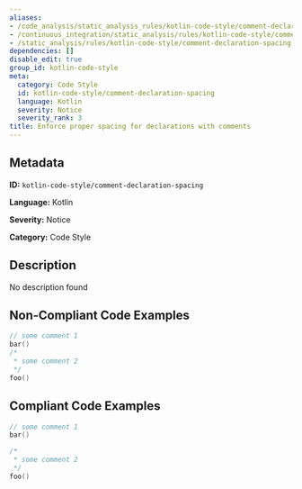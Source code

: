 ```yaml
---
aliases:
- /code_analysis/static_analysis_rules/kotlin-code-style/comment-declaration-spacing
- /continuous_integration/static_analysis/rules/kotlin-code-style/comment-declaration-spacing
- /static_analysis/rules/kotlin-code-style/comment-declaration-spacing
dependencies: []
disable_edit: true
group_id: kotlin-code-style
meta:
  category: Code Style
  id: kotlin-code-style/comment-declaration-spacing
  language: Kotlin
  severity: Notice
  severity_rank: 3
title: Enforce proper spacing for declarations with comments
---
```

<!--  SOURCED FROM https://github.com/DataDog/datadog-static-analyzer-rule-docs -->


## Metadata
**ID:** `kotlin-code-style/comment-declaration-spacing`

**Language:** Kotlin

**Severity:** Notice

**Category:** Code Style

## Description
No description found

## Non-Compliant Code Examples
```kotlin
// some comment 1
bar()
/*
 * some comment 2
 */
foo()
```

## Compliant Code Examples
```kotlin
// some comment 1
bar()

/*
 * some comment 2
 */
foo()
```
